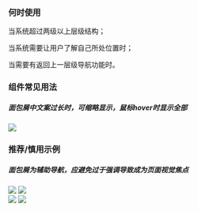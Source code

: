 


### 何时使用

当系统超过两级以上层级结构；

当系统需要让用户了解自己所处位置时；

当需要有返回上一层级导航功能时。

### 组件常见用法

##### 面包屑中文案过长时，可缩略显示，鼠标hover时显示全部

<div class="legend">
  <div class="item">
    <img src="https://oteam-tdesign-1258344706.cos.ap-guangzhou.myqcloud.com/site/design/bread-1@2x.png" />
  </div>

  <div class="item">
  </div>
</div>


### 推荐/慎用示例

##### 面包屑为辅助导航，应避免过于强调导致成为页面视觉焦点

<div class="legend">
  <div class="item">
    <img src="https://oteam-tdesign-1258344706.cos.ap-guangzhou.myqcloud.com/site/design/bread-3@2x.png" />
    <img class="tag" src="https://oteam-tdesign-1258344706.cos.ap-guangzhou.myqcloud.com/site/doc/good.png" />
  </div>

  <div class="item">
    <img src="https://oteam-tdesign-1258344706.cos.ap-guangzhou.myqcloud.com/site/design/bread-4@2x.png" />
    <img class="tag" src="https://oteam-tdesign-1258344706.cos.ap-guangzhou.myqcloud.com/site/doc/bad.png" />
  </div>
</div>
